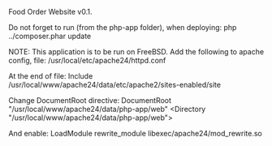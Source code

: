 Food Order Website v0.1.

Do not forget to run (from the php-app folder), when deploying:
php ../composer.phar update

NOTE: This application is to be run on FreeBSD. Add the following to apache config, file:
/usr/local/etc/apache24/httpd.conf

At the end of file:
Include /usr/local/www/apache24/data/etc/apache2/sites-enabled/site

Change DocumentRoot directive:
DocumentRoot "/usr/local/www/apache24/data/php-app/web"
<Directory "/usr/local/www/apache24/data/php-app/web">

And enable:
LoadModule rewrite_module libexec/apache24/mod_rewrite.so
